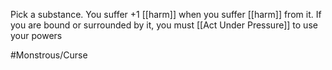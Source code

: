 Pick a substance. You suffer +1 [[harm]] when you suffer [[harm]] from it. If you are bound or surrounded by it, you must [[Act Under Pressure]] to use your powers

#Monstrous/Curse